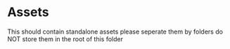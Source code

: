 # Assets
This should contain standalone assets please seperate them by folders do NOT store them in the root of this folder
